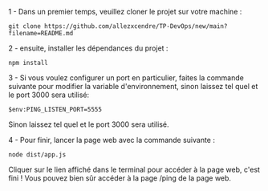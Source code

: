 1 - Dans un premier temps, veuillez cloner le projet sur votre machine :
```
git clone https://github.com/allezxcendre/TP-DevOps/new/main?filename=README.md
```
2 - ensuite, installer les dépendances du projet :
```
npm install 
```
3 - Si vous voulez configurer un port en particulier, faites la commande suivante pour modifier la variable d'environnement, sinon laissez tel quel et le port 3000 sera utilisé:
```
$env:PING_LISTEN_PORT=5555
```
Sinon laissez tel quel et le port 3000 sera utilisé.

4 - Pour finir, lancer la page web avec la commande suivante : 
```
node dist/app.js
```
Cliquer sur le lien affiché dans le terminal pour accéder à la page web, c'est fini !
Vous pouvez bien sûr accéder à la page /ping de la page web.
